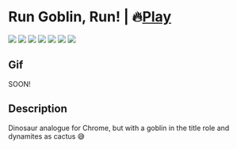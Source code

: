 # Run Goblin, Run! | 🔥[Play](https://zalexanninev15.github.io/RunGoblinRun)

[![](https://img.shields.io/badge/platforms-All_with_Internet-27282D.svg)](https://github.com/Zalexanninev15/RunGoblinRun)
[![](https://img.shields.io/badge/written_on-Java_Script-E34F26.svg?logo=javascript)](https://github.com/Zalexanninev15/RunGoblinRun)
[![](https://img.shields.io/badge/written_on-HTML-E34F26.svg?logo=html5)](https://github.com/Zalexanninev15/RunGoblinRun)
[![](https://img.shields.io/badge/release-v1.0-blue.svg)](https://github.com/Zalexanninev15/RunGoblinRun)
[![](https://img.shields.io/github/last-commit/Zalexanninev15/RunGoblinRun)](https://github.com/Zalexanninev15/Encrypt-and-Decrypt/commits/main)
[![](https://img.shields.io/badge/license-GPLv3-ligthgreen.svg)](LICENSE)
[![](https://img.shields.io/badge/donate-Buy_Me_a_Coffee-F94400.svg)](https://zalexanninev15.jimdofree.com/buy-me-a-coffee)

## Gif

SOON!

## Description
Dinosaur analogue for Chrome, but with a goblin in the title role and dynamites as cactus 😅

